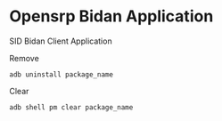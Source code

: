 # Opensrp Bidan Application
SID Bidan Client Application

Remove
        
    adb uninstall package_name
        
Clear 

    adb shell pm clear package_name
